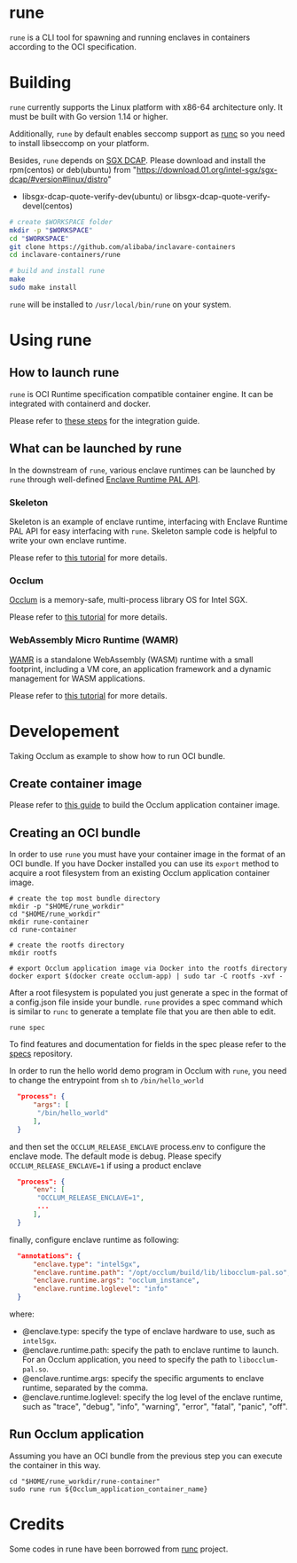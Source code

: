 # rune

`rune` is a CLI tool for spawning and running enclaves in containers according to the OCI specification.

# Building

`rune` currently supports the Linux platform with x86-64 architecture only. It must be built with Go version 1.14 or higher.

Additionally, `rune` by default enables seccomp support as [runc](https://github.com/opencontainers/runc#building) so you need to install libseccomp on your platform.

Besides, `rune` depends on [SGX DCAP](https://github.com/intel/SGXDataCenterAttestationPrimitives). Please download and install the rpm(centos) or deb(ubuntu) from "https://download.01.org/intel-sgx/sgx-dcap/#version#linux/distro"
- libsgx-dcap-quote-verify-dev(ubuntu) or libsgx-dcap-quote-verify-devel(centos)

```bash
# create $WORKSPACE folder
mkdir -p "$WORKSPACE"
cd "$WORKSPACE"
git clone https://github.com/alibaba/inclavare-containers
cd inclavare-containers/rune

# build and install rune
make
sudo make install
```

`rune` will be installed to `/usr/local/bin/rune` on your system.

# Using rune

## How to launch rune

`rune` is OCI Runtime specification compatible container engine. It can be integrated with containerd and docker.

Please refer to [these steps](../README.md#integrating) for the integration guide.

## What can be launched by rune

In the downstream of `rune`, various enclave runtimes can be launched by `rune` through well-defined [Enclave Runtime PAL API](libenclave/internal/runtime/pal/spec.md).

### Skeleton

Skeleton is an example of enclave runtime, interfacing with Enclave Runtime PAL API for easy interfacing with `rune`.  Skeleton sample code is helpful to write your own enclave runtime.

Please refer to [this tutorial](libenclave/internal/runtime/pal/skeleton/README.md) for more details.

### Occlum

[Occlum](https://github.com/occlum/occlum) is a memory-safe, multi-process library OS for Intel SGX. 

Please refer to [this tutorial](https://github.com/occlum/occlum/blob/master/docs/rune_quick_start.md) for more details.

### WebAssembly Micro Runtime (WAMR)

[WAMR](https://github.com/bytecodealliance/wasm-micro-runtime) is a standalone WebAssembly (WASM) runtime with a small footprint, including a VM core, an application framework and a dynamic management for WASM applications.

Please refer to [this tutorial](https://github.com/bytecodealliance/wasm-micro-runtime/tree/main/product-mini/platforms/linux-sgx/enclave-sample/App#wamr-as-an-enclave-runtime-for-rune) for more details.

# Developement

Taking Occlum as example to show how to run OCI bundle.

## Create container image

Please refer to [this guide](https://github.com/occlum/occlum/blob/master/docs/rune_quick_start.md#building-occlum-container-image) to build the Occlum application container image.

## Creating an OCI bundle

In order to use `rune` you must have your container image in the format of an OCI bundle. If you have Docker installed you can use its `export` method to acquire a root filesystem from an existing Occlum application container image. 

```shell
# create the top most bundle directory
mkdir -p "$HOME/rune_workdir" 
cd "$HOME/rune_workdir"
mkdir rune-container
cd rune-container

# create the rootfs directory
mkdir rootfs

# export Occlum application image via Docker into the rootfs directory
docker export $(docker create occlum-app) | sudo tar -C rootfs -xvf -
```

After a root filesystem is populated you just generate a spec in the format of a config.json file inside your bundle. `rune` provides a spec command which is similar to `runc` to generate a template file that you are then able to edit.

```shell
rune spec
```

To find features and documentation for fields in the spec please refer to the [specs](https://github.com/opencontainers/runtime-spec) repository.

In order to run the hello world demo program in Occlum with `rune`, you need to change the entrypoint from `sh` to `/bin/hello_world`

``` json
  "process": {
      "args": [
	   "/bin/hello_world"
      ],
  }
```

and then set the `OCCLUM_RELEASE_ENCLAVE` process.env to configure the enclave mode. The default mode is debug. Please specify `OCCLUM_RELEASE_ENCLAVE=1` if using a product enclave

``` json
  "process": {
      "env": [
	   "OCCLUM_RELEASE_ENCLAVE=1",
	   ...
      ],
  }
```

finally, configure enclave runtime as following:

``` json
  "annotations": {
      "enclave.type": "intelSgx",
      "enclave.runtime.path": "/opt/occlum/build/lib/libocclum-pal.so",
      "enclave.runtime.args": "occlum_instance",
      "enclave.runtime.loglevel": "info"
  }
```

where:
- @enclave.type: specify the type of enclave hardware to use, such as `intelSgx`.
- @enclave.runtime.path: specify the path to enclave runtime to launch. For an Occlum application, you need to specify the path to `libocclum-pal.so`.
- @enclave.runtime.args: specify the specific arguments to enclave runtime, separated by the comma.
- @enclave.runtime.loglevel: specify the log level of the enclave runtime, such as "trace", "debug", "info", "warning", "error", "fatal", "panic", "off".

## Run Occlum application
Assuming you have an OCI bundle from the previous step you can execute the container in this way.

```shell
cd "$HOME/rune_workdir/rune-container"
sudo rune run ${Occlum_application_container_name}
```

# Credits

Some codes in rune have been borrowed from [runc](https://github.com/opencontainers/runc) project.
